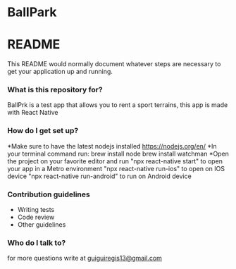 # BallPark
# README #

This README would normally document whatever steps are necessary to get your application up and running.

### What is this repository for? ###

BallPrk is a test app that allows you to rent a sport terrains, this app is made with React Native

### How do I get set up? ###

*Make sure to have the latest nodejs installed https://nodejs.org/en/
*In your terminal command run:
	brew install node
	brew install watchman
*Open the project on your favorite editor and run
	"npx react-native start" to open your app in a Metro environment
	"npx react-native run-ios" to open on IOS device
	"npx react-native run-android" to run on Android device

### Contribution guidelines ###

* Writing tests
* Code review
* Other guidelines

### Who do I talk to? ###

for more questions write at guiguiregis13@gmail.com

